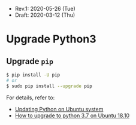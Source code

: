 * Rev.1: 2020-05-26 (Tue)
* Draft: 2020-03-12 (Thu)

# Upgrade Python3

## Upgrade `pip`
```bash
$ pip install -U pip
# or
$ sudo pip install --upgrade pip
```
For details, refer to:
* [Updating Python on Ubuntu system](https://superuser.com/questions/241865/updating-python-on-ubuntu-system)
* [How to upgrade to python 3.7 on Ubuntu 18.10](https://www.itsupportwale.com/blog/how-to-upgrade-to-python-3-7-on-ubuntu-18-10/)
